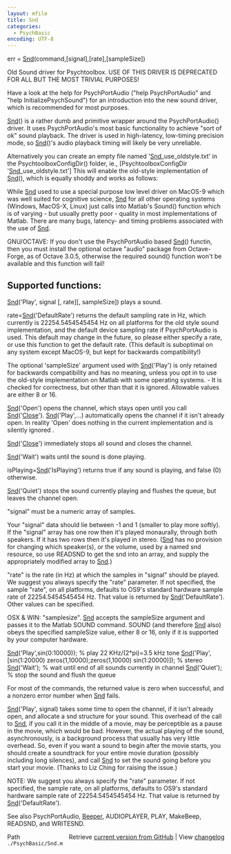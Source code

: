 ```yaml
---
layout: mfile
title: Snd
categories:
  - PsychBasic
encoding: UTF-8
---
```


err = [Snd](/docs/Snd)\(command,\[signal\],\[rate\],\[sampleSize\]\)

Old Sound driver for Psychtoolbox. USE OF THIS DRIVER IS DEPRECATED FOR
ALL BUT THE MOST TRIVIAL PURPOSES\!

Have a look at the help for PsychPortAudio \("help PsychPortAudio" and
"help InitializePsychSound"\) for an introduction into the new sound
driver, which is recommended for most purposes.

[Snd](/docs/Snd)\(\) is a rather dumb and primitive wrapper around the PsychPortAudio\(\)
driver. It uses PsychPortAudio's most basic functionality to achieve
"sort of ok" sound playback. The driver is used in high-latency,
low-timing precision mode, so [Snd](/docs/Snd)\(\)'s audio playback timing will likely
be very unreliable.

Alternatively you can create an empty file named '[Snd](/docs/Snd)\_use\_oldstyle.txt' in
the PsychtoolboxConfigDir\(\) folder, ie., \[PsychtoolboxConfigDir '[Snd](/docs/Snd)\_use\_oldstyle.txt'\]
This will enable the old-style implementation of [Snd](/docs/Snd)\(\), which is equally
shoddy and works as follows:

While [Snd](/docs/Snd) used to use a special purpose low level driver on MacOS-9 which
was well suited for cognitive science, [Snd](/docs/Snd) for all other operating
systems \(Windows, MacOS-X, Linux\) just calls into Matlab's Sound\(\)
function which is of varying - but usually pretty poor - quality in most
implementations of Matlab. There are many bugs, latency- and timing
problems associated with the use of [Snd](/docs/Snd).

GNU/OCTAVE: If you don't use the PsychPortAudio based [Snd](/docs/Snd)\(\) functin, then
you must install the optional octave "audio" package from Octave-Forge,
as of Octave 3.0.5, otherwise the required sound\(\) function won't be
available and this function will fail\!


Supported functions:
--------------------

[Snd](/docs/Snd)\('Play', signal \[, rate\]\[, sampleSize\]\) plays a sound.

rate=[Snd](/docs/Snd)\('DefaultRate'\) returns the default sampling rate in Hz, which
currently is 22254.5454545454 Hz on all platforms for the old style sound
implementation, and the default device sampling rate if PsychPortAudio is
used. This default may change in the future, so please either specify a
rate, or use this function to get the default rate. \(This default is
suboptimal on any system except MacOS-9, but kept for backwards
compatibility\!\)

The optional 'sampleSize' argument used with [Snd](/docs/Snd)\('Play'\) is only retained
for backwards compatibility and has no meaning, unless you opt in to use
the old-style implementation on Matlab with some operating systems. - It
is checked for correctness, but other than that it is ignored. Allowable
values are either 8 or 16.

[Snd](/docs/Snd)\('Open'\) opens the channel, which stays open until you call
[Snd](/docs/Snd)\('[Close](/docs/Close)'\). [Snd](/docs/Snd)\('Play',...\) automatically opens the channel if it isn't
already open. In reality 'Open' does nothing in the current
implementation and is silently ignored .

[Snd](/docs/Snd)\('[Close](/docs/Close)'\) immediately stops all sound and closes the channel.

[Snd](/docs/Snd)\('Wait'\) waits until the sound is done playing.

isPlaying=[Snd](/docs/Snd)\('IsPlaying'\) returns true if any sound is playing, and
false \(0\) otherwise.

[Snd](/docs/Snd)\('Quiet'\) stops the sound currently playing and flushes the queue, but
leaves the channel open.

"signal" must be a numeric array of samples.

Your "signal" data should lie between -1 and 1 \(smaller to play more
softly\). If the "signal" array has one row then it's played monaurally,
through both speakers. If it has two rows then it's played in stereo.
\([Snd](/docs/Snd) has no provision for changing which speaker\(s\), or the volume, used
by a named snd resource, so use READSND to get the snd into an array,
and supply the appropriately modified array to [Snd](/docs/Snd).\)

"rate" is the rate \(in Hz\) at which the samples in "signal" should be
played. We suggest you always specify the "rate" parameter. If not
specified, the sample "rate", on all platforms, defaults to OS9's
standard hardware sample rate of 22254.5454545454 Hz. That value is
returned by [Snd](/docs/Snd)\('DefaultRate'\). Other values can be specified.

OSX & WIN: "samplesize". [Snd](/docs/Snd) accepts the sampleSize argument and passes
it to the Matlab SOUND command.  SOUND \(and therefore [Snd](/docs/Snd) also\) obeys the
specified sampleSize value, either 8 or 16, only if it is supported by
your computer hardware.

[Snd](/docs/Snd)\('Play',sin\(0:10000\)\); % play 22 KHz/\(2\*pi\)=3.5 kHz tone
[Snd](/docs/Snd)\('Play',\[sin\(1:20000\) zeros\(1,10000\);zeros\(1,10000\) sin\(1:20000\)\]\); % stereo
[Snd](/docs/Snd)\('Wait'\);                % wait until end of all sounds currently in channel
[Snd](/docs/Snd)\('Quiet'\);               % stop the sound and flush the queue

For most of the commands, the returned value is zero when successful, and
a nonzero error number when [Snd](/docs/Snd) fails.

[Snd](/docs/Snd)\('Play', signal\) takes some time to open the channel, if it isn't
already open, and allocate a snd structure for your sound. This overhead
of the call to [Snd](/docs/Snd), if you call it in the middle of a movie, may be
perceptible as a pause in the movie, which would be bad. However, the
actual playing of the sound, asynchronously, is a background process that
usually has very little overhead. So, even if you want a sound to begin
after the movie starts, you should create a soundtrack for your entire
movie duration \(possibly including long silences\), and call [Snd](/docs/Snd) to set
the sound going before you start your movie. \(Thanks to Liz Ching for
raising the issue.\)

NOTE: We suggest you always specify the "rate" parameter. If not
specified, the sample rate, on all platforms, defaults to OS9's
standard hardware sample rate of 22254.5454545454 Hz. That value is returned
by [Snd](/docs/Snd)\('DefaultRate'\).

See also PsychPortAudio, [Beeper](/docs/Beeper), AUDIOPLAYER, PLAY, MakeBeep, READSND, and WRITESND.


<div class="code_header" style="text-align:right;">
  <span style="float:left;">Path&nbsp;&nbsp;</span> <span class="counter">Retrieve <a href=
  "https://raw.github.com/Psychtoolbox-3/Psychtoolbox-3/beta/./PsychBasic/Snd.m">current version from GitHub</a> | View <a href=
  "https://github.com/Psychtoolbox-3/Psychtoolbox-3/commits/beta/./PsychBasic/Snd.m">changelog</a></span>
</div>
<div class="code">
  <code>./PsychBasic/Snd.m</code>
</div>
